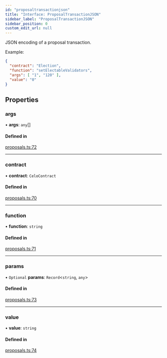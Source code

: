 ```yaml
---
id: "proposaltransactionjson"
title: "Interface: ProposalTransactionJSON"
sidebar_label: "ProposalTransactionJSON"
sidebar_position: 0
custom_edit_url: null
---
```


JSON encoding of a proposal transaction.

Example:
```json
{
  "contract": "Election",
  "function": "setElectableValidators",
  "args": [ "1", "120" ],
  "value": "0"
}
```

## Properties

### args

• **args**: `any`[]

#### Defined in

[proposals.ts:72](https://github.com/celo-org/celo-monorepo/tree/master/proposals.ts#L72)

___

### contract

• **contract**: `CeloContract`

#### Defined in

[proposals.ts:70](https://github.com/celo-org/celo-monorepo/tree/master/proposals.ts#L70)

___

### function

• **function**: `string`

#### Defined in

[proposals.ts:71](https://github.com/celo-org/celo-monorepo/tree/master/proposals.ts#L71)

___

### params

• `Optional` **params**: `Record`<`string`, `any`\>

#### Defined in

[proposals.ts:73](https://github.com/celo-org/celo-monorepo/tree/master/proposals.ts#L73)

___

### value

• **value**: `string`

#### Defined in

[proposals.ts:74](https://github.com/celo-org/celo-monorepo/tree/master/proposals.ts#L74)
